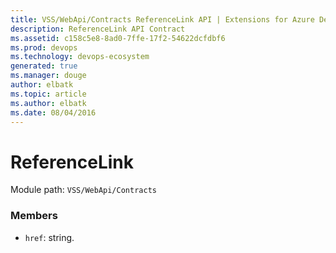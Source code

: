 ```yaml
---
title: VSS/WebApi/Contracts ReferenceLink API | Extensions for Azure DevOps Services
description: ReferenceLink API Contract
ms.assetid: c158c5e8-8ad0-7ffe-17f2-54622dcfdbf6
ms.prod: devops
ms.technology: devops-ecosystem
generated: true
ms.manager: douge
author: elbatk
ms.topic: article
ms.author: elbatk
ms.date: 08/04/2016
---
```


# ReferenceLink

Module path: `VSS/WebApi/Contracts`


### Members

* `href`: string. 

